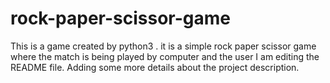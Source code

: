 # rock-paper-scissor-game
This is a game created by python3 . it is a simple rock paper scissor game where the match is being played by computer and the user
I am editing the README file. Adding some more details about the project description.
